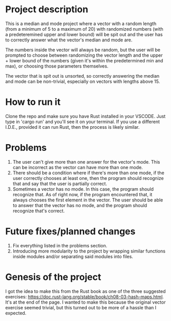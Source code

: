 # Project description

This is a median and mode project where a vector with a random length (from a minimum of 5 to a maximum of 20) with randomized numbers (with a predeteremined upper and lower 
bound) will be spit out and the user has to correctly answer what the vector's median and mode are. 

The numbers inside the vector will always be random, but the user will be prompted to choose between randomizing the vector length and the upper + lower bound of the numbers (given it's within the predetermined min and max), or choosing those parameters themselves.

The vector that is spit out is unsorted, so correctly answering the median and mode can be non-trivial, especially on vectors with lengths above 15.

# How to run it

Clone the repo and make sure you have Rust installed in your VSCODE. Just type in 'cargo run' and you'll see it on your terminal.
If you use a different I.D.E., provided it can run Rust, then the process is likely similar.

# Problems

1. The user can't give more than one answer for the vector's mode. This can be incorrect as the vector can have more than one mode.
2. There should be a condition where if there's more than one mode, if the user correctly chooses at least one, then the program should recognize that and say that the user is partially correct.
3. Sometimes a vector has no mode. In this case, the program should recognize that. As of right now, if the program encountered that, it always chooses the first element in the vector. The user should be able to answer that the vector has no mode, and the program should recognize that's correct.

# Future fixes/planned changes

1. Fix everything listed in the problems section.
2. Introducing more modularity to the project by wrapping similar functions inside modules and/or separating said modules into files.

# Genesis of the project

I got the idea to make this from the Rust book as one of the three suggested exercises: https://doc.rust-lang.org/stable/book/ch08-03-hash-maps.html. It's at the end of the page.
I wanted to make this because the original vector exercise seemed trivial, but this turned out to be more of a hassle than I expected.
